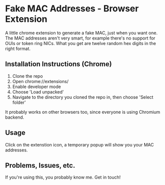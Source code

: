 # Fake MAC Addresses - Browser Extension
A little chrome extension to generate a fake MAC, just when you want one. The MAC addresses aren't very smart, for example there's no support for OUIs or token ring NICs. What you get are twelve random hex digits in the right format. 

## Installation Instructions (Chrome)
1. Clone the repo
2. Open chrome://extensions/
3. Enable developer mode
4. Choose 'Load unpacked'
5. Navigate to the directory you cloned the repo in, then choose 'Select folder'

It probably works on other browsers too, since everyone is using Chromium backend. 

## Usage
Click on the extenstion icon, a temporary popup will show you your MAC addresses. 

## Problems, Issues, etc.

If you're using this, you probably know me. Get in touch!
